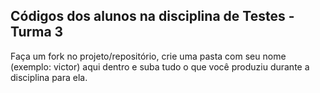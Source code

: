 ## Códigos dos alunos na disciplina de Testes - Turma 3
Faça um fork no projeto/repositório, crie uma pasta com seu nome (exemplo: victor) aqui dentro e suba tudo o que você produziu durante a disciplina para ela.
